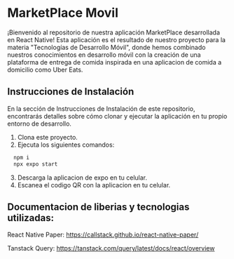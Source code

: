 
# MarketPlace Movil

¡Bienvenido al repositorio de nuestra aplicación MarketPlace desarrollada en React Native! Esta aplicación es el resultado de nuestro proyecto para la materia "Tecnologías de Desarrollo Móvil", donde hemos combinado nuestros conocimientos en desarrollo móvil con la creación de una plataforma de entrega de comida inspirada en una aplicacion de comida a domicilio como Uber Eats.


## Instrucciones de Instalación 

En la sección de Instrucciones de Instalación de este repositorio, encontrarás detalles sobre cómo clonar y ejecutar la aplicación en tu propio entorno de desarrollo.

1. Clona este proyecto.
2. Ejecuta los siguientes comandos:

```bash
  npm i
  npx expo start
```

3. Descarga la aplicacion de expo en tu celular.
4. Escanea el codigo QR con la aplicacion en tu celular.

## Documentacion de liberias y tecnologias utilizadas:

React Native Paper: https://callstack.github.io/react-native-paper/

Tanstack Query: https://tanstack.com/query/latest/docs/react/overview
